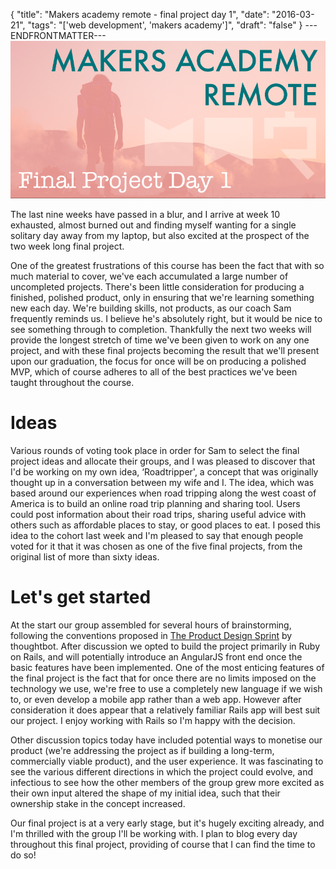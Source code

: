 {
  "title": "Makers academy remote - final project day 1",
  "date": "2016-03-21",
  "tags": "['web development', 'makers academy']",
  "draft": "false"
}
---ENDFRONTMATTER---
![Makers Academy remote final project day 1](media/makers-academy-remote-final-project-day-1-header.png "Makers Academy remote final project day 1")

The last nine weeks have passed in a blur, and I arrive at week 10 exhausted, almost burned out and finding myself wanting for a single solitary day away from my laptop, but also excited at the prospect of the two week long final project.

One of the greatest frustrations of this course has been the fact that with so much material to cover, we've each accumulated a large number of uncompleted projects. There's been little consideration for producing a finished, polished product, only in ensuring that we're learning something new each day. We're building skills, not products, as our coach Sam frequently reminds us. I believe he's absolutely right, but it would be nice to see something through to completion. Thankfully the next two weeks will provide the longest stretch of time we've been given to work on any one project, and with these final projects becoming the result that we'll present upon our graduation, the focus for once will be on producing a polished MVP, which of course adheres to all of the best practices we've been taught throughout the course.

# Ideas

Various rounds of voting took place in order for Sam to select the final project ideas and allocate their groups, and I was pleased to discover that I'd be working on my own idea, ‘Roadtripper', a concept that was originally thought up in a conversation between my wife and I. The idea, which was based around our experiences when road tripping along the west coast of America is to build an online road trip planning and sharing tool. Users could post information about their road trips, sharing useful advice with others such as affordable places to stay, or good places to eat. I posed this idea to the cohort last week and I'm pleased to say that enough people voted for it that it was chosen as one of the five final projects, from the original list of more than sixty ideas.

# Let's get started

At the start our group assembled for several hours of brainstorming, following the conventions proposed in <a href="https://thoughtbot.com/product-design-sprint/guide" class="link">The Product Design Sprint</a> by thoughtbot. After discussion we opted to build the project primarily in Ruby on Rails, and will potentially introduce an AngularJS front end once the basic features have been implemented. One of the most enticing features of the final project is the fact that for once there are no limits imposed on the technology we use, we're free to use a completely new language if we wish to, or even develop a mobile app rather than a web app. However after consideration it does appear that a relatively familiar Rails app will best suit our project. I enjoy working with Rails so I'm happy with the decision.

Other discussion topics today have included potential ways to monetise our product (we're addressing the project as if building a long-term, commercially viable product), and the user experience. It was fascinating to see the various different directions in which the project could evolve, and infectious to see how the other members of the group grew more excited as their own input altered the shape of my initial idea, such that their ownership stake in the concept increased.

Our final project is at a very early stage, but it's hugely exciting already, and I'm thrilled with the group I'll be working with. I plan to blog every day throughout this final project, providing of course that I can find the time to do so!